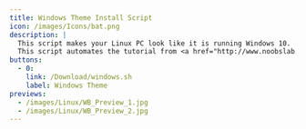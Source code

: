 ```yaml
---
title: Windows Theme Install Script
icon: /images/Icons/bat.png
description: |
  This script makes your Linux PC look like it is running Windows 10.
  This script automates the tutorial from <a href="http://www.noobslab.com/2017/01/do-you-like-windows-10-look-but-love">noobslab.com</a>
buttons:
  - 0:
    link: /Download/windows.sh
    label: Windows Theme
previews:
  - /images/Linux/WB_Preview_1.jpg
  - /images/Linux/WB_Preview_2.jpg
---
```

